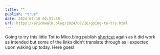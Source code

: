 ```yaml
---
title: ""
publish: "true"
date: 2024-07-18 07:51:58
url: https://ericmwalk.blog/2024/07/18/going-to-try.html
---
```


Going to try this little Tot to Mico.blog publish [shortcut](https://www.icloud.com/shortcuts/e6842d109c2d42d6b761f7f821993cc0) again as it did work as intended but some of the links didn’t translate through as I expected upon waking up today. Here goes!